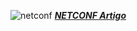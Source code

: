 ![netconf](https://user-images.githubusercontent.com/53568510/122811096-725c7c80-d2a6-11eb-9dbd-92322078520e.png) ***[NETCONF Artigo](https://www.linkedin.com/pulse/automa%25C3%25A7%25C3%25A3o-de-rede-com-johne-andr%25C3%25A9-de-jesus/?trackingId=wEga790hTUWjy%2BFMDAX6SQ%3D%3D)***
